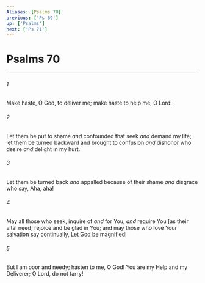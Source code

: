 ```yaml
---
Aliases: [Psalms 70]
previous: ['Ps 69']
up: ['Psalms']
next: ['Ps 71']
---
```

# Psalms 70

***














###### 1 






Make haste, O God, to deliver me; make haste to help me, O Lord! 













###### 2 






Let them be put to shame _and_ confounded that seek _and_ demand my life; let them be turned backward and brought to confusion _and_ dishonor who desire _and_ delight in my hurt. 













###### 3 






Let them be turned back _and_ appalled because of their shame _and_ disgrace who say, Aha, aha! 













###### 4 






May all those who seek, inquire of _and_ for You, _and_ require You [as their vital need] rejoice and be glad in You; and may those who love Your salvation say continually, Let God be magnified! 













###### 5 






But I am poor and needy; hasten to me, O God! You are my Help and my Deliverer; O Lord, do not tarry!
